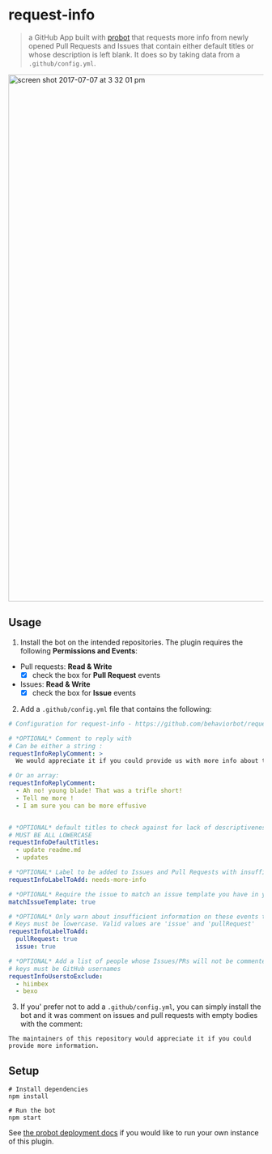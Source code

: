 # request-info

> a GitHub App built with [probot](https://github.com/probot/probot) that requests more info from newly opened Pull Requests and Issues that contain either default titles or whose description is left blank. It does so by taking data from a `.github/config.yml`.

<img width="1041" alt="screen shot 2017-07-07 at 3 32 01 pm" src="https://user-images.githubusercontent.com/13410355/28132821-d37bf2a8-66f2-11e7-9e7b-5930ba65d67a.png">

## Usage

1. Install the bot on the intended repositories. The plugin requires the following **Permissions and Events**:
- Pull requests: **Read & Write**
  - [x] check the box for **Pull Request** events
- Issues: **Read & Write**
  - [x] check the box for **Issue** events
2. Add a `.github/config.yml` file that contains the following:

```yml
# Configuration for request-info - https://github.com/behaviorbot/request-info

# *OPTIONAL* Comment to reply with
# Can be either a string :
requestInfoReplyComment: >
  We would appreciate it if you could provide us with more info about this issue/pr!

# Or an array:
requestInfoReplyComment:
  - Ah no! young blade! That was a trifle short!
  - Tell me more !
  - I am sure you can be more effusive


# *OPTIONAL* default titles to check against for lack of descriptiveness
# MUST BE ALL LOWERCASE
requestInfoDefaultTitles:
  - update readme.md
  - updates

# *OPTIONAL* Label to be added to Issues and Pull Requests with insufficient information given
requestInfoLabelToAdd: needs-more-info

# *OPTIONAL* Require the issue to match an issue template you have in your repository. 
matchIssueTemplate: true

# *OPTIONAL* Only warn about insufficient information on these events type
# Keys must be lowercase. Valid values are 'issue' and 'pullRequest'
requestInfoLabelToAdd:
  pullRequest: true
  issue: true

# *OPTIONAL* Add a list of people whose Issues/PRs will not be commented on
# keys must be GitHub usernames
requestInfoUserstoExclude:
  - hiimbex
  - bexo
```
3. If you' prefer not to add a `.github/config.yml`, you can simply install the bot and it was comment on issues and pull requests with empty bodies with the comment:
```
The maintainers of this repository would appreciate it if you could provide more information.
```

## Setup

```
# Install dependencies
npm install

# Run the bot
npm start
```

See [the probot deployment docs](https://github.com/probot/probot/blob/master/docs/deployment.md) if you would like to run your own instance of this plugin.
